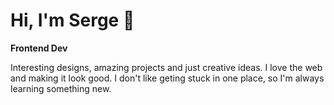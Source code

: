 # Hi, I'm Serge 👋 
**Frontend Dev**


Interesting designs, amazing projects and just creative ideas. 
I love the web and making it look good. I don't like geting stuck in one place, so I'm always learning something new.

